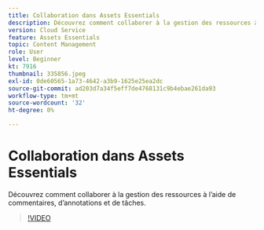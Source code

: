 ```yaml
---
title: Collaboration dans Assets Essentials
description: Découvrez comment collaborer à la gestion des ressources à l’aide de commentaires, d’annotations et de tâches.
version: Cloud Service
feature: Assets Essentials
topic: Content Management
role: User
level: Beginner
kt: 7916
thumbnail: 335856.jpeg
exl-id: 0de60565-1a73-4642-a3b9-1625e25ea2dc
source-git-commit: ad203d7a34f5eff7de4768131c9b4ebae261da93
workflow-type: tm+mt
source-wordcount: '32'
ht-degree: 0%

---
```


# Collaboration dans Assets Essentials

Découvrez comment collaborer à la gestion des ressources à l’aide de commentaires, d’annotations et de tâches.

>[!VIDEO](https://video.tv.adobe.com/v/335856/?quality=12&learn=on)
